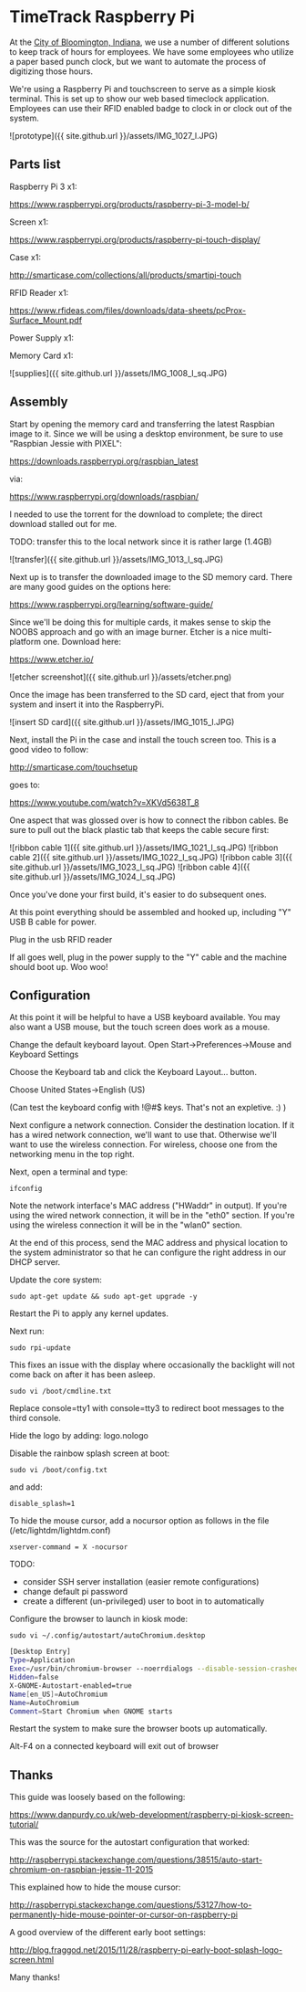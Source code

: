 TimeTrack Raspberry Pi
===

At the [City of Bloomington, Indiana](https://bloomington.in.gov), we use a number of different solutions to keep track of hours for employees. We have some employees who utilize a paper based punch clock, but we want to automate the process of digitizing those hours.

We're using a Raspberry Pi and touchscreen to serve as a simple kiosk terminal. This is set up to show our web based timeclock application. Employees can use their RFID enabled badge to clock in or clock out of the system.

![prototype]({{ site.github.url }}/assets/IMG_1027_l.JPG)

Parts list
--------------------

Raspberry Pi 3 x1:

<https://www.raspberrypi.org/products/raspberry-pi-3-model-b/>

Screen x1:

<https://www.raspberrypi.org/products/raspberry-pi-touch-display/>

Case x1:

<http://smarticase.com/collections/all/products/smartipi-touch>

RFID Reader x1:

<https://www.rfideas.com/files/downloads/data-sheets/pcProx-Surface_Mount.pdf>

Power Supply x1:

Memory Card x1:

![supplies]({{ site.github.url }}/assets/IMG_1008_l_sq.JPG)

Assembly
--------------------

Start by opening the memory card and transferring the latest Raspbian image to it. Since we will be using a desktop environment, be sure to use "Raspbian Jessie with PIXEL":

<https://downloads.raspberrypi.org/raspbian_latest>

via:

<https://www.raspberrypi.org/downloads/raspbian/>

I needed to use the torrent for the download to complete; the direct download stalled out for me.

TODO:
transfer this to the local network since it is rather large (1.4GB)

![transfer]({{ site.github.url }}/assets/IMG_1013_l_sq.JPG)

Next up is to transfer the downloaded image to the SD memory card. There are many good guides on the options here:

<https://www.raspberrypi.org/learning/software-guide/>

Since we'll be doing this for multiple cards, it makes sense to skip the NOOBS approach and go with an image burner. Etcher is a nice multi-platform one. Download here:

<https://www.etcher.io/>

![etcher screenshot]({{ site.github.url }}/assets/etcher.png)

Once the image has been transferred to the SD card, eject that from your system and insert it into the RaspberryPi.

![insert SD card]({{ site.github.url }}/assets/IMG_1015_l.JPG)

Next, install the Pi in the case and install the touch screen too. This is a good video to follow:

<http://smarticase.com/touchsetup>

goes to:

<https://www.youtube.com/watch?v=XKVd5638T_8>

One aspect that was glossed over is how to connect the ribbon cables. Be sure to pull out the black plastic tab that keeps the cable secure first:

![ribbon cable 1]({{ site.github.url }}/assets/IMG_1021_l_sq.JPG)
![ribbon cable 2]({{ site.github.url }}/assets/IMG_1022_l_sq.JPG)
![ribbon cable 3]({{ site.github.url }}/assets/IMG_1023_l_sq.JPG)
![ribbon cable 4]({{ site.github.url }}/assets/IMG_1024_l_sq.JPG)

Once you've done your first build, it's easier to do subsequent ones.

At this point everything should be assembled and hooked up, including "Y" USB B cable for power.

Plug in the usb RFID reader

If all goes well, plug in the power supply to the "Y" cable and the machine should boot up. Woo woo!

Configuration
--------------------

At this point it will be helpful to have a USB keyboard available. You may also want a USB mouse, but the touch screen does work as a mouse.

Change the default keyboard layout. Open Start->Preferences->Mouse and Keyboard Settings

Choose the Keyboard tab and click the Keyboard Layout... button.

Choose United States->English (US)

(Can test the keyboard config with !@#$ keys. That's not an expletive. :) )

Next configure a network connection. Consider the destination location. If it has a wired network connection, we'll want to use that. Otherwise we'll want to use the wireless connection. For wireless, choose one from the networking menu in the top right.

Next, open a terminal and type:

    ifconfig

Note the network interface's MAC address ("HWaddr" in output). If you're using the wired network connection, it will be in the "eth0" section. If you're using the wireless connection it will be in the "wlan0" section.

At the end of this process, send the MAC address and physical location to the system administrator so that he can configure the right address in our DHCP server.

Update the core system:

    sudo apt-get update && sudo apt-get upgrade -y

Restart the Pi to apply any kernel updates.

Next run:

    sudo rpi-update

This fixes an issue with the display where occasionally the backlight will not come back on after it has been asleep.

    sudo vi /boot/cmdline.txt

Replace console=tty1 with console=tty3 to redirect boot messages to the third console.

Hide the logo by adding: logo.nologo

Disable the rainbow splash screen at boot:

    sudo vi /boot/config.txt

and add:

    disable_splash=1

To hide the mouse cursor, add a nocursor option as follows in the file (/etc/lightdm/lightdm.conf)

    xserver-command = X -nocursor

TODO:

- consider SSH server installation (easier remote configurations)
- change default pi password
- create a different (un-privileged) user to boot in to automatically

Configure the browser to launch in kiosk mode:

    sudo vi ~/.config/autostart/autoChromium.desktop

```bash
[Desktop Entry]
Type=Application
Exec=/usr/bin/chromium-browser --noerrdialogs --disable-session-crashed-bubble --disable-infobars --kiosk http://www.website.com
Hidden=false
X-GNOME-Autostart-enabled=true
Name[en_US]=AutoChromium
Name=AutoChromium
Comment=Start Chromium when GNOME starts
```

Restart the system to make sure the browser boots up automatically.

Alt-F4 on a connected keyboard will exit out of browser

Thanks
----------

This guide was loosely based on the following:

<https://www.danpurdy.co.uk/web-development/raspberry-pi-kiosk-screen-tutorial/>

This was the source for the autostart configuration that worked:

<http://raspberrypi.stackexchange.com/questions/38515/auto-start-chromium-on-raspbian-jessie-11-2015>

This explained how to hide the mouse cursor:

<http://raspberrypi.stackexchange.com/questions/53127/how-to-permanently-hide-mouse-pointer-or-cursor-on-raspberry-pi>

A good overview of the different early boot settings:

<http://blog.fraggod.net/2015/11/28/raspberry-pi-early-boot-splash-logo-screen.html>

Many thanks!
